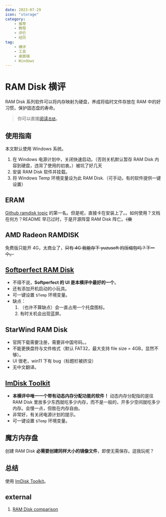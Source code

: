 ```yaml
---
date: 2023-07-29
icon: "storage"
category:
    - 推荐
    - 教程
    - 评价
    - 经历
tag:
    - 横评
    - 工具
    - 桌面端
    - Windows
---
```

# RAM Disk 横评
RAM Disk 系列软件可以将内存映射为硬盘，养成将临时文件存放在 RAM 中的好习惯，保护固态盘的寿命。
> 你可以直接[阅读`总结`](#总结)。
## 使用指南
本文默认使用 Windows 系统。
1. 在 Windows 电源计划中，关闭快速启动。（否则关机默认暂存 RAM Disk 内容到硬盘，违背了使用的初衷。）<span class="heimu" title="你知道的太多了">被坑了好几天</span>
2. 安装 RAM Disk 软件并挂载。
3. 将 Windows Temp 环境变量设为此 RAM Disk.（可手动，有的软件提供一键设置）
## ERAM
[Github ramdisk topic](https://github.com/topics/ramdisk) 的第一名。但是呢，直接卡在安装上了。。如何使用？文档在何方？README 早已过时，于是开源阵营 RAM Disk 阵亡。~~（樂~~
## AMD Radeon RAMDISK
免费版只能开 4G，太商业了，~~只有 4G 我能存下 yuzusoft 的压缩包吗？下一个。~~
## [Softperfect RAM Disk](https://www.majorgeeks.com/files/details/softperfect_ram_disk.html)
* 不得不说，**Softperfect 的 UI 是本横评中最好的一个**。
* 还有添加开机启动的小玩具。
* 可一键设置 `$Temp` 环境变量。
* 缺点：
    1. （也许不算缺点）会一直占用一个托盘图标。
    2. 有时关机会出现蓝屏。
## StarWind RAM Disk
* 官网下载需要注册，需要非中国号码。。
* 不能更换盘符与文件格式（默认 FAT32，最大支持 file size = 4GB，显然不够）。
* UI 很老，win11 下有 bug（标题栏被挤没）
* 无中文翻译。
## [ImDisk Toolkit](https://sourceforge.net/projects/imdisk-toolkit/)
* **本横评中唯一一个带有动态内存分配功能的软件！** 动态内存分配指的是往 RAM Disk 里放多少东西就吃多少内存，而不是一般的，开多少空间就吃多少内存。会慢一点，但胜在内存自由。
* 非常好，有关闭电源计划的提示。
* 可一键设置 `$Temp` 环境变量。
## 魔方内存盘
创建 RAM Disk **必需要创建同样大小的镜像文件**，即使无需保存。逗我玩呢？
## 总结
使用 [ImDisk Toolkit](#imdisk-toolkit)。
## external
1. [RAM Disk comparison](https://www.ghacks.net/2017/04/03/the-best-free-ramdisk-programs-for-windows/)